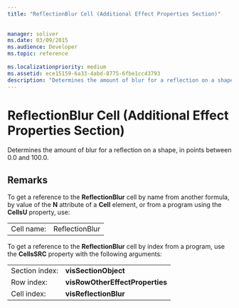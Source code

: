 ```yaml
---
title: "ReflectionBlur Cell (Additional Effect Properties Section)"
 
 
manager: soliver
ms.date: 03/09/2015
ms.audience: Developer
ms.topic: reference
 
ms.localizationpriority: medium
ms.assetid: ece15159-6a33-4abd-8775-6fbe1cc43793
description: "Determines the amount of blur for a reflection on a shape, in points between 0.0 and 100.0."
---
```


# ReflectionBlur Cell (Additional Effect Properties Section)

Determines the amount of blur for a reflection on a shape, in points between 0.0 and 100.0.
  
## Remarks

To get a reference to the **ReflectionBlur** cell by name from another formula, by value of the **N** attribute of a **Cell** element, or from a program using the **CellsU** property, use: 
  
|||
|:-----|:-----|
| Cell name:  <br/> | ReflectionBlur  <br/> |
   
To get a reference to the **ReflectionBlur** cell by index from a program, use the **CellsSRC** property with the following arguments: 
  
|||
|:-----|:-----|
| Section index:  <br/> |**visSectionObject** <br/> |
| Row index:  <br/> |**visRowOtherEffectProperties** <br/> |
| Cell index:  <br/> |**visReflectionBlur** <br/> |
   

